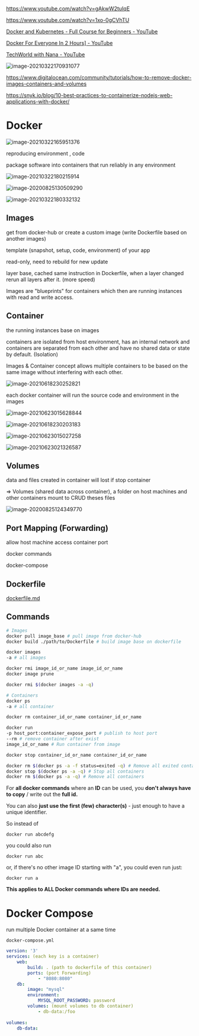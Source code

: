 https://www.youtube.com/watch?v=gAkwW2tuIqE

https://www.youtube.com/watch?v=1xo-0gCVhTU

[Docker and Kubernetes - Full Course for Beginners - YouTube](https://www.youtube.com/watch?v=Wf2eSG3owoA)

[Docker For Everyone In 2 Hours\] - YouTube](https://www.youtube.com/watch?v=d-PPOS-VsC8)

[TechWorld with Nana - YouTube](https://www.youtube.com/c/TechWorldwithNana/videos)

![image-20210322170931077](assets/docker/image-20210322170931077.png)

https://www.digitalocean.com/community/tutorials/how-to-remove-docker-images-containers-and-volumes

https://snyk.io/blog/10-best-practices-to-containerize-nodejs-web-applications-with-docker/

# Docker

![image-20210322165951376](assets/docker/image-20210322165951376.png)

reproducing environment , code

package software into containers that run reliably in any environment

![image-20210322180215914](assets/docker/image-20210322180215914.png)

![image-20200825130509290](assets/docker/image-20200825130509290.png)

![image-20210322180332132](assets/docker/image-20210322180332132.png)

## Images

get from docker-hub or create a custom image (write Dockerfile based on another images)

template (snapshot, setup, code, environment) of your app

read-only, need to rebuild for new update

layer base, cached same instruction in Dockerfile, when a layer changed rerun all layers after it. (more speed)

Images are "blueprints" for containers which then are running instances with read and write access.

## Container

the running instances base on images

containers are isolated from host environment, has an internal network and containers are separated from each other and have no shared data or state by default. (Isolation)

Images & Container concept allows multiple containers to be based on the same image without interfering with each other.

![image-20210618230252821](assets/docker/image-20210618230252821.png)

each docker container will run the source code and environment in the images

![image-20210623015628844](assets/docker/image-20210623015628844.png)

![image-20210618230203183](assets/docker/image-20210618230203183.png)

![image-20210623015027258](assets/docker/image-20210623015027258.png)

![image-20210623021326587](assets/docker/image-20210623021326587.png)

## Volumes

data and files created in container will lost if stop container

=> Volumes (shared data across container), a folder on host machines and other containers mount to CRUD theses files

![image-20200825124349770](assets/docker/image-20200825124349770.png)

## Port Mapping (Forwarding)

allow host machine access container port

docker commands

docker-compose

## Dockerfile

[dockerfile.md](./dockerfile.md)

## Commands

```bash	
# Images
docker pull image_base # pull image from docker-hub
docker build ./path/to/Dockerfile # build image base on dockerfile

docker images 
-a # all images

docker rmi image_id_or_name image_id_or_name
docker image prune

docker rmi $(docker images -a -q)

# Containers
docker ps 
-a # all container

docker rm container_id_or_name container_id_or_name

docker run 
-p host_port:container_expose_port # publish to host port
--rm # remove container after exist
image_id_or_name # Run container from image

docker stop container_id_or_name container_id_or_name

docker rm $(docker ps -a -f status=exited -q) # Remove all exited containers
docker stop $(docker ps -a -q) # Stop all containers
docker rm $(docker ps -a -q) # Remove all containers
```

For **all docker commands** where an **ID** can be used, you **don't always have to copy** / write out the **full id.**

You can also **just use the first (few) character(s)** - just enough to have a unique identifier.

So instead of

```
docker run abcdefg
```

you could also run

```
docker run abc
```

or, if there's no other image ID starting with "a", you could even run just:

```
docker run a
```

**This applies to ALL Docker commands where IDs are needed.**

# Docker Compose

run multiple Docker container at a same time

`docker-compose.yml`

```yml
version: '3'
services: (each key is a container)
	web:
		build: . (path to dockerfile of this container)
		ports: (port Forwarding)
			- "8080:8080"
	db:
		image: "mysql"
		environment:
			MYSQL_ROOT_PASSWORD: password
		volumes: (mount volumes to db container)
			- db-data:/foo
			
volumes:
	db-data:
```

